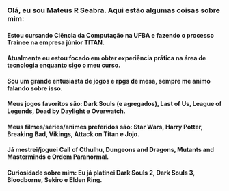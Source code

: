### Olá, eu sou Mateus R Seabra. Aqui estão algumas coisas sobre mim:
#### Estou cursando Ciência da Computação na UFBA e fazendo o processo Trainee na empresa júnior TITAN.
#### Atualmente eu estou focado em obter experiência prática na área de tecnologia enquanto sigo o meu curso.
#### Sou um grande entusiasta de jogos e rpgs de mesa, sempre me animo falando sobre isso.
#### Meus jogos favoritos são: Dark Souls (e agregados), Last of Us, League of Legends, Dead by Daylight e Overwatch.
#### Meus filmes/séries/animes preferidos são: Star Wars, Harry Potter, Breaking Bad, Vikings, Attack on Titan e Jojo.
#### Já mestrei/joguei Call of Cthulhu, Dungeons and Dragons, Mutants and Masterminds e Ordem Paranormal.
#### Curiosidade sobre mim: Eu já platinei Dark Souls 2, Dark Souls 3, Bloodborne, Sekiro e Elden Ring.
<!--
**MateusSeabra/MateusSeabra** is a ✨ _special_ ✨ repository because its `README.md` (this file) appears on your GitHub profile.

Here are some ideas to get you started:

- 🔭 I’m currently working on ...
- 🌱 I’m currently learning ...
- 👯 I’m looking to collaborate on ...
- 🤔 I’m looking for help with ...
- 💬 Ask me about ...
- 📫 How to reach me: ...
- 😄 Pronouns: ...
- ⚡ Fun fact: ...
-->
